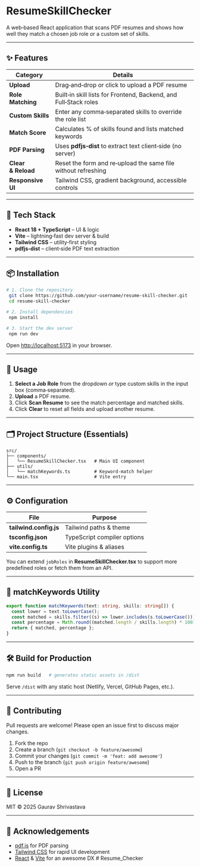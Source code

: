 # ResumeSkillChecker

A web‑based React application that scans PDF resumes and shows how well they match a chosen job role *or* a custom set of skills.

---

## ✨ Features

| Category           | Details                                                          |
| ------------------ | ---------------------------------------------------------------- |
| **Upload**         | Drag‑and‑drop or click to upload a PDF resume                    |
| **Role Matching**  | Built‑in skill lists for Frontend, Backend, and Full‑Stack roles |
| **Custom Skills**  | Enter any comma‑separated skills to override the role list       |
| **Match Score**    | Calculates % of skills found and lists matched keywords          |
| **PDF Parsing**    | Uses **pdfjs‑dist** to extract text client‑side (no server)      |
| **Clear & Reload** | Reset the form and re‑upload the same file without refreshing    |
| **Responsive UI**  | Tailwind CSS, gradient background, accessible controls           |

---

## 🔧 Tech Stack

* **React 18 + TypeScript** – UI & logic
* **Vite** – lightning‑fast dev server & build
* **Tailwind CSS** – utility‑first styling
* **pdfjs‑dist** – client‑side PDF text extraction

---

## 📦 Installation

```bash
# 1. Clone the repository
 git clone https://github.com/your‑username/resume‑skill‑checker.git
 cd resume‑skill‑checker

# 2. Install dependencies
 npm install

# 3. Start the dev server
 npm run dev
```

Open [http://localhost:5173](http://localhost:5173) in your browser.

---

## 🚀 Usage

1. **Select a Job Role** from the dropdown *or* type custom skills in the input box (comma‑separated).
2. **Upload** a PDF resume.
3. Click **Scan Resume** to see the match percentage and matched skills.
4. Click **Clear** to reset all fields and upload another resume.

---

## 🗂️ Project Structure (Essentials)

```
src/
├── components/
│   └── ResumeSkillChecker.tsx   # Main UI component
├── utils/
│   └── matchKeywords.ts         # Keyword‑match helper
└── main.tsx                     # Vite entry
```

---

## ⚙️ Configuration

| File                   | Purpose                     |
| ---------------------- | --------------------------- |
| **tailwind.config.js** | Tailwind paths & theme      |
| **tsconfig.json**      | TypeScript compiler options |
| **vite.config.ts**     | Vite plugins & aliases      |

You can extend `jobRoles` in **ResumeSkillChecker.tsx** to support more predefined roles or fetch them from an API.

---

## 📐 matchKeywords Utility

```ts
export function matchKeywords(text: string, skills: string[]) {
  const lower = text.toLowerCase();
  const matched = skills.filter((s) => lower.includes(s.toLowerCase()));
  const percentage = Math.round((matched.length / skills.length) * 100);
  return { matched, percentage };
}
```

---

## 🛠  Build for Production

```bash
npm run build   # generates static assets in /dist
```

Serve `/dist` with any static host (Netlify, Vercel, GitHub Pages, etc.).

---

## 🤝 Contributing

Pull requests are welcome! Please open an issue first to discuss major changes.

1. Fork the repo
2. Create a branch (`git checkout -b feature/awesome`)
3. Commit your changes (`git commit -m 'feat: add awesome'`)
4. Push to the branch (`git push origin feature/awesome`)
5. Open a PR

---

## 📄 License

MIT © 2025 Gaurav Shrivastava

---

## 🙏 Acknowledgements

* [pdf.js](https://github.com/mozilla/pdf.js) for PDF parsing
* [Tailwind CSS](https://tailwindcss.com/) for rapid UI development
* [React](https://react.dev/) & [Vite](https://vitejs.dev/) for an awesome DX
#   R e s u m e _ C h e c k e r  
 